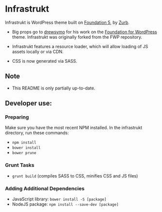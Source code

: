 # Infrastrukt

Infrastrukt is WordPress theme built on [Foundation 5](http://foundation.zurb.com/), by [Zurb](http://zurb.com/).

- Big props go to [drewsymo](http://github.com/drewsymo/) for his work on the [Foundation for WordPress](https://github.com/drewsymo/Foundation) theme. Infrastrukt was originally forked from the FWP repository.

- Infrastrukt features a resource loader, which will allow loading of JS assets locally or via CDN.

- CSS is now generated via SASS.

## Note
- This README is only partially up-to-date.

## Developer use:

### Preparing
Make sure you have the most recent NPM installed.
In the infrastrukt directory, run these commands:

- `npm install`
- `bower install`
- `bower prune`

### Grunt Tasks
- `grunt build` (compiles SASS to CSS, minifies CSS and JS files)

### Adding Additional Dependencies
- JavaScript library: `bower install -S [package]`
- NodeJS package: `npm install --save-dev [package]`
